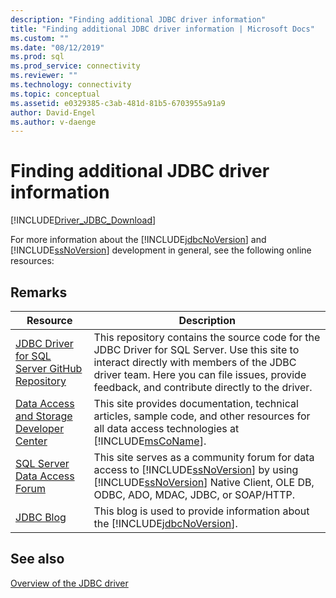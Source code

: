 ```yaml
---
description: "Finding additional JDBC driver information"
title: "Finding additional JDBC driver information | Microsoft Docs"
ms.custom: ""
ms.date: "08/12/2019"
ms.prod: sql
ms.prod_service: connectivity
ms.reviewer: ""
ms.technology: connectivity
ms.topic: conceptual
ms.assetid: e0329385-c3ab-481d-81b5-6703955a91a9
author: David-Engel
ms.author: v-daenge
---
```

# Finding additional JDBC driver information

[!INCLUDE[Driver_JDBC_Download](../../includes/driver_jdbc_download.md)]

  For more information about the [!INCLUDE[jdbcNoVersion](../../includes/jdbcnoversion_md.md)] and [!INCLUDE[ssNoVersion](../../includes/ssnoversion-md.md)] development in general, see the following online resources:  
  
## Remarks  
  
|Resource|Description|  
|--------------|-----------------|  
|[JDBC Driver for SQL Server GitHub Repository](https://github.com/microsoft/mssql-jdbc)|This repository contains the source code for the JDBC Driver for SQL Server. Use this site to interact directly with members of the JDBC driver team. Here you can file issues, provide feedback, and contribute directly to the driver.|
|[Data Access and Storage Developer Center](https://go.microsoft.com/fwlink?linkid=4173)|This site provides documentation, technical articles, sample code, and other resources for all data access technologies at [!INCLUDE[msCoName](../../includes/msconame_md.md)].|  
|[SQL Server Data Access Forum](https://go.microsoft.com/fwlink/?LinkId=70651)|This site serves as a community forum for data access to [!INCLUDE[ssNoVersion](../../includes/ssnoversion-md.md)] by using [!INCLUDE[ssNoVersion](../../includes/ssnoversion-md.md)] Native Client, OLE DB, ODBC, ADO, MDAC, JDBC, or SOAP/HTTP.|  
|[JDBC Blog](https://go.microsoft.com/fwlink/?LinkId=124746)|This blog is used to provide information about the [!INCLUDE[jdbcNoVersion](../../includes/jdbcnoversion_md.md)].|  
  
## See also  

 [Overview of the JDBC driver](../../connect/jdbc/overview-of-the-jdbc-driver.md)  
